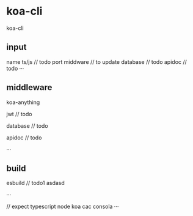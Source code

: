 # koa-cli
koa-cli

## input 
name
ts/js // todo
port
middware // to update
database // todo
apidoc // todo
···

## middleware 

koa-anything

jwt // todo

database // todo

apidoc // todo

···
## build

esbuild // todo1
asdasd

···


// expect typescript node koa cac consola ···
